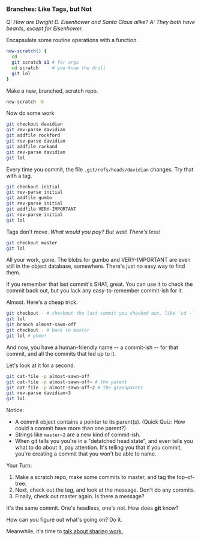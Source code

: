 ### Branches: Like Tags, but Not

*Q: How are Dwight D. Eisenhower and Santa Claus alike?*
*A: They both have beards, except for Eisenhower.*

Encapsulate some routine operations with a function.

```bash
new-scratch() {
  cd
  git scratch $1 # for args
  cd scratch     # you know the drill
  git lol
}
```

Make a new, branched, scratch repo.

```bash
new-scratch -b
```

Now do some work

```bash
git checkout davidian
git rev-parse davidian
git addfile rockford
git rev-parse davidian
git addfile rankand
git rev-parse davidian
git lol
```

Every time you commit, the file `.git/refs/heads/davidian` changes. Try that with a tag.

```bash
git checkout initial
git rev-parse initial
git addfile gumbo
git rev-parse initial
git addfile VERY-IMPORTANT
git rev-parse initial
git lol
```

Tags don't move.
*What would you pay? But wait! There's less!*

```bash
git checkout master
git lol
```

All your work, gone.
The blobs for gumbo and VERY-IMPORTANT are even still in the object database, somewhere.
There's just no easy way to find them.

If you remember that last commit's SHA1, great.
You can use it to check the commit back out,
but you lack any easy-to-remember commit-ish for it.

Almost. Here's a cheap trick.

```bash
git checkout - # checkout the last commit you checked out, like 'cd -'
git lol
git branch almost-sawn-off
git checkout - # back to master
git lol # phew!
```

And now, you have a human-friendly name -- a commit-ish -- for that commit,
and all the commits that led up to it.

Let's look at it for a second.

```bash
git cat-file -p almost-sawn-off
git cat-file -p almost-sawn-off~ # the parent
git cat-file -p almost-sawn-off~2 # the grandparent
git rev-parse davidian~3
git lol
```

Notice:

- A commit object contains a pointer to its parent(s).
(Quick Quiz: How could a commit have more than one parent?)
- Strings like `master~2` are a new kind of commit-ish.
- When git tells you you're in a "detatched head state",
and even tells you what to do about it,
pay attention.
It's telling you that if you commit,
you're creating a commit that you won't be able to name.

Your Turn:

1. Make a scratch repo, make some commits to master, and tag the top-of-tree.
1. Next, check out the tag, and look at the message. Don't do any commits.
1. Finally, check out master again. Is there a message?

It's the same commit. One's headless, one's not. How does **git** know?

How can you figure out what's going on?
Do it.

Meanwhile, it's time to [talk about sharing work.](https://github.com/jsh/git-internals/blob/new-course/other-stuff/togetherness.md)
